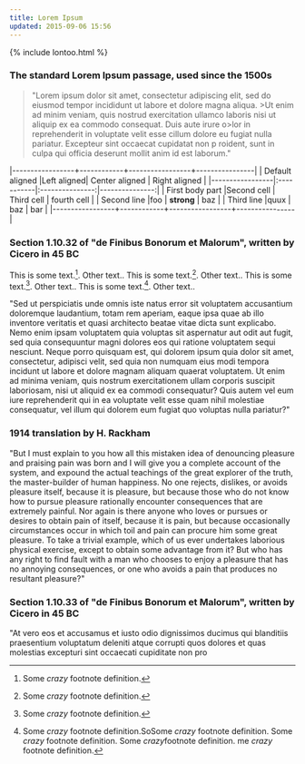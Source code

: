 ```yaml
---
title: Lorem Ipsum
updated: 2015-09-06 15:56
---
```

{% include lontoo.html %}

### The standard Lorem Ipsum passage, used since the 1500s

>"Lorem ipsum dolor sit amet, consectetur adipiscing elit, sed do eiusmod tempor incididunt ut labore et dolore magna aliqua. >Ut enim ad minim veniam, quis nostrud exercitation ullamco laboris nisi ut aliquip ex ea commodo consequat. Duis aute irure o>lor in reprehenderit in voluptate velit esse cillum dolore eu fugiat nulla pariatur. Excepteur sint occaecat cupidatat non p
>roident, sunt in culpa qui officia deserunt mollit anim id est laborum."

|-----------------+------------+-----------------+----------------|
| Default aligned |Left aligned| Center aligned  | Right aligned  |
|-----------------|:-----------|:---------------:|---------------:|
| First body part |Second cell | Third cell      | fourth cell    |
| Second line     |foo         | **strong**      | baz            |
| Third line      |quux        | baz             | bar            |
|-----------------+------------+-----------------+----------------|

### Section 1.10.32 of "de Finibus Bonorum et Malorum", written by Cicero in 45 BC


This is some text.[^1]. Other text..
This is some text.[^2]. Other text..
This is some text.[^3]. Other text..
This is some text.[^4]. Other text..

[^1]: Some *crazy* footnote definition.
[^2]: Some *crazy* footnote definition.
[^3]: Some *crazy* footnote definition.
[^4]: Some *crazy* footnote definition.SoSome *crazy* footnote definition. Some *crazy* footnote definition. Some *crazy*footnote definition. me *crazy* footnote definition.



"Sed ut perspiciatis unde omnis iste natus error sit voluptatem accusantium doloremque laudantium, totam rem aperiam, eaque ipsa quae ab illo inventore veritatis et quasi architecto beatae vitae dicta sunt explicabo. Nemo enim ipsam voluptatem quia voluptas sit aspernatur aut odit aut fugit, sed quia consequuntur magni dolores eos qui ratione voluptatem sequi nesciunt. Neque porro quisquam est, qui dolorem ipsum quia dolor sit amet, consectetur, adipisci velit, sed quia non numquam eius modi tempora incidunt ut labore et dolore magnam aliquam quaerat voluptatem. Ut enim ad minima veniam, quis nostrum exercitationem ullam corporis suscipit laboriosam, nisi ut aliquid ex ea commodi consequatur? Quis autem vel eum iure reprehenderit qui in ea voluptate velit esse quam nihil molestiae consequatur, vel illum qui dolorem eum fugiat quo voluptas nulla pariatur?"

### 1914 translation by H. Rackham

"But I must explain to you how all this mistaken idea of denouncing pleasure and praising pain was born and I will give you a complete account of the system, and expound the actual teachings of the great explorer of the truth, the master-builder of human happiness. No one rejects, dislikes, or avoids pleasure itself, because it is pleasure, but because those who do not know how to pursue pleasure rationally encounter consequences that are extremely painful. Nor again is there anyone who loves or pursues or desires to obtain pain of itself, because it is pain, but because occasionally circumstances occur in which toil and pain can procure him some great pleasure. To take a trivial example, which of us ever undertakes laborious physical exercise, except to obtain some advantage from it? But who has any right to find fault with a man who chooses to enjoy a pleasure that has no annoying consequences, or one who avoids a pain that produces no resultant pleasure?"

### Section 1.10.33 of "de Finibus Bonorum et Malorum", written by Cicero in 45 BC

"At vero eos et accusamus et iusto odio dignissimos ducimus qui blanditiis praesentium voluptatum deleniti atque corrupti quos dolores et quas molestias excepturi sint occaecati cupiditate non pro


